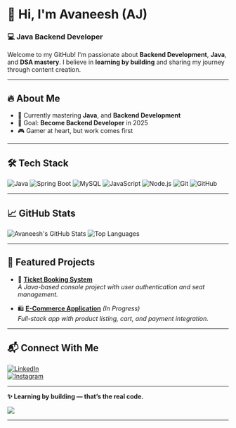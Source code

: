 # 👋 Hi, I'm Avaneesh (AJ)  

### 💻 Java Backend Developer

Welcome to my GitHub! I'm passionate about **Backend Development**, **Java**, and **DSA mastery**. I believe in **learning by building** and sharing my journey through content creation.  

---

## 🔥 About Me  
- 🌱 Currently mastering **Java**, and **Backend Development**  
- 🎯 Goal: **Become Backend Developer** in 2025  
- 🎮 Gamer at heart, but work comes first  

---

## 🛠️ Tech Stack  
![Java](https://img.shields.io/badge/Java-ED8B00?style=for-the-badge&logo=openjdk&logoColor=white)  ![Spring Boot](https://img.shields.io/badge/Spring_Boot-6DB33F?style=for-the-badge&logo=spring&logoColor=white)  ![MySQL](https://img.shields.io/badge/MySQL-005C84?style=for-the-badge&logo=mysql&logoColor=white)  ![JavaScript](https://img.shields.io/badge/JavaScript-F7DF1E?style=for-the-badge&logo=javascript&logoColor=black)  ![Node.js](https://img.shields.io/badge/Node.js-339933?style=for-the-badge&logo=nodedotjs&logoColor=white)  ![Git](https://img.shields.io/badge/Git-F05032?style=for-the-badge&logo=git&logoColor=white)  ![GitHub](https://img.shields.io/badge/GitHub-100000?style=for-the-badge&logo=github&logoColor=white)  

---

## 📈 GitHub Stats  
![Avaneesh's GitHub Stats](https://github-readme-stats.vercel.app/api?username=myselfavaneesh&show_icons=true&theme=tokyonight)  ![Top Languages](https://github-readme-stats.vercel.app/api/top-langs/?username=myselfavaneesh&layout=compact&theme=tokyonight)  

---

## 🌟 Featured Projects  
- 🎫 [**Ticket Booking System**](https://github.com/thisisavaneesh/Ticket-Booking-Java-Project)  
  *A Java-based console project with user authentication and seat management.*  

- 🛍️ [**E-Commerce Application**](https://github.com/myselfavaneesh/E-com) *(In Progress)*  
  *Full-stack app with product listing, cart, and payment integration.*  

---

## 📬 Connect With Me  
[![LinkedIn](https://img.shields.io/badge/LinkedIn-0A66C2?style=for-the-badge&logo=linkedin&logoColor=white)](https://linkedin.com/in/avaneeshjaiswal)  
[![Instagram](https://img.shields.io/badge/Instagram-E4405F?style=for-the-badge&logo=instagram&logoColor=white)](https://instagram.com/myselfavaneesh)  

---

**✨ Learning by building — that’s the real code.**  

![](https://komarev.com/ghpvc/?username=myselfavaneesh&style=flat-square&color=blue)
****
